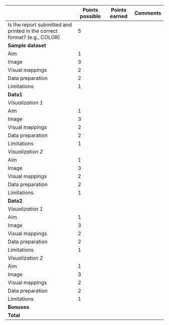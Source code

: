 | |**Points possible**|**Points earned**|**Comments**
-----|-----|-----|-----
Is the report submitted and printed in the correct format? (e.g., COLOR)|5| | 
**Sample dataset**| | | 
Aim|1| | 
Image|3| | 
Visual mappings|2| | 
Data preparation|2| | 
Limitations|1| |
**Data1**| | |
*Visualization 1*| | |
Aim|1| | 
Image|3| | 
Visual mappings|2| | 
Data preparation|2| | 
Limitations|1| |
*Visualization 2*| | |
Aim|1| | 
Image|3| | 
Visual mappings|2| | 
Data preparation|2| | 
Limitations|1| |
**Data2**| | |
*Visualization 1*| | |
Aim|1| | 
Image|3| | 
Visual mappings|2| | 
Data preparation|2| | 
Limitations|1| |
*Visualization 2*| | |
Aim|1| | 
Image|3| | 
Visual mappings|2| | 
Data preparation|2| | 
Limitations|1| |
**Bonuses**| | | 
**Total**| | | 
